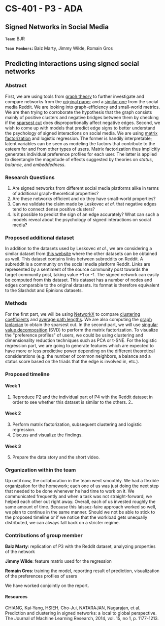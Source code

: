 # CS-401 - P3 - ADA

## Signed Networks in Social Media

**`Team`:** BJR

**`Team Members`:** Balz Marty, Jimmy Wilde, Romain Gros

## Predicting interactions using signed social networks

### Abstract
First, we are using tools from [graph theory](https://en.wikipedia.org/wiki/Graph_theory) to further investigate and compare networks from the [original paper](https://cs.stanford.edu/people/jure/pubs/triads-chi10.pdf) and a [similar one](https://snap.stanford.edu/data/#signnets) from the social media Reddit. We are looking into graph-efficiency and small-world metrics. We are then trying to corroborate the hypothesis that the graph consists mainly of positive clusters and negative bridges between them by checking if the [sparsest cut](https://en.wikipedia.org/wiki/Cut_%28graph_theory%29#Sparsest_cut) does disproportionally affect negative edges.
Second, we wish to come up with models that predict edge signs to better understand the psychology of signed interactions on social media. We are using [matrix factorization](https://en.wikipedia.org/wiki/Matrix_factorization_%28recommender_systems%29) and logistic regression. The former is handily interpretable; latent variables can be seen as modeling the factors that contribute to the esteem for and from other types of users. Matrix factorization thus implicitly generates individual preference profiles for each user. The latter is applied to disentangle the magnitude of effects suggested by theories on *status*, *balance*, and *embeddedness*.

### Research Questions
1. Are signed networks from different social media platforms alike in terms of additional graph-theoretical properties?
2. Are these networks efficient and do they have small-world properties?
3. Can we validate the claim made by Leskovec *et al.* that negative edges tend to connect dense positive clusters?
4. Is it possible to predict the sign of an edge accurately? What can such a models reveal about the psychology of signed interactions on social media?

### Proposed additional dataset
In addition to the datasets used by Leskovec *et al.*, we are considering a similar dataset from [this website](https://snap.stanford.edu/data/#signnets) where the other datasets can be obtained as well. This dataset contains links between subreddits on Reddit. A subreddit is a community on the social media platform Reddit. Links are represented by a sentiment of the source community post towards the target community post, taking value +1 or -1. The signed network can easily be computed from this dataset. This dataset has a number of nodes and edges comparable to the original datasets. Its format is therefore equivalent to the Slashdot and Epinions datasets.

### Methods
For the first part, we will be using [NetworkX](https://networkx.org/) to compare [clustering coefficients](https://en.wikipedia.org/wiki/Clustering_coefficient) and [average path lengths](https://en.wikipedia.org/wiki/Shortest_path_problem). We are also computing the [graph laplacian](https://en.wikipedia.org/wiki/Laplacian_matrix) to obtain the sparsest cut.
In the second part, we will use [singular value decomposition](https://en.wikipedia.org/wiki/Singular_value_decomposition) (SVD) to perform the matrix factorization. To visualize the "preference profiles" of users, we could be using clustering and dimensionality reduction techniques such as PCA or t-SNE. For the logistic regression part, we are going to generate features which are expected to have more or less predictive power depending on the different theoretical considerations (e.g. the number of common neighbors, a balance and a status score based on the triads that the edge is involved in, etc.).

### Proposed timeline

#### Week 1
1. Reproduce P2 and the individual part of P4 with the Reddit dataset in order to see whether this dataset is similar to the others.
2..
#### Week 2
3. Perform matrix factorization, subsequent clustering and logistic regression.
4. Discuss and visualize the findings.
#### Week 3
5. Prepare the data story and the short video.

### Organization within the team

Up until now, the collaboration in the team went smoothly. We had a flexible organization for the homework; each one of us was just doing the next step that needed to be done whenever he had time to work on it. We communicated frequently and when a task was not straight-forward, we helped each other out right away. Overall, each of us invested roughly the same amount of time. Because this laissez-faire approach worked so well, we plan to continue in the same manner. Should we not be able to stick to the proposed timeline or if we notice that the workload gets unequally distributed, we can always fall back on a stricter regime.

### Contributions of group member

**Balz Marty**: replication of P3 with the Reddit dataset, analyzing properties of the network

**Jimmy Wilde**: feature matrix used for the regression

**Romain Gros**: training the model, reporting result of prediction, visualization of the preferences profiles of users

We have worked conjointly on the report.

#### Resources
CHIANG, Kai-Yang, HSIEH, Cho-Jui, NATARAJAN, Nagarajan, et al. Prediction and clustering in signed networks: a local to global perspective. The Journal of Machine Learning Research, 2014, vol. 15, no 1, p. 1177-1213.

